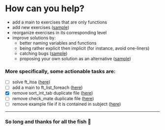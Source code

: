 # How can you help?

- add a main to exercises that are only functions
- add new exercises ([sample](https://github.com/fwuensche/42-exam-miner/pull/1/files))
- reorganize exercises in its corresponding level
- improve solutions by:
  - better naming variables and functions
  - being rather explicit then implicit (for instance, avoid one-liners)
  - catching bugs ([sample](https://github.com/fwuensche/42-exam-miner/pull/2/files))
  - proposing your own solution as an alternative ([sample](https://github.com/fwuensche/42-exam-miner/pull/3/files))

### More specifically, some actionable tasks are:

- [ ] solve ft_itoa ([here](https://github.com/fwuensche/42-exam-miner/tree/master/04/4-4-ft_itoa))
- [ ] add a main to ft_list_foreach ([here](https://github.com/fwuensche/42-exam-miner/tree/master/04/ft_list_foreach))
- [x] remove sort_int_tab duplicate file ([here](https://github.com/fwuensche/42-exam-miner/tree/master/04/4-3-sort_int_tab))
- [ ] remove check_mate duplicate file ([here](https://github.com/fwuensche/42-exam-miner/tree/master/04/4-5-check_mate))
- [ ] remove example file if it is contained in subject ([here](https://github.com/fwuensche/42-exam-miner/tree/master/04/4-1-rev_wstr))

---

### So long and thanks for all the fish 🐬
